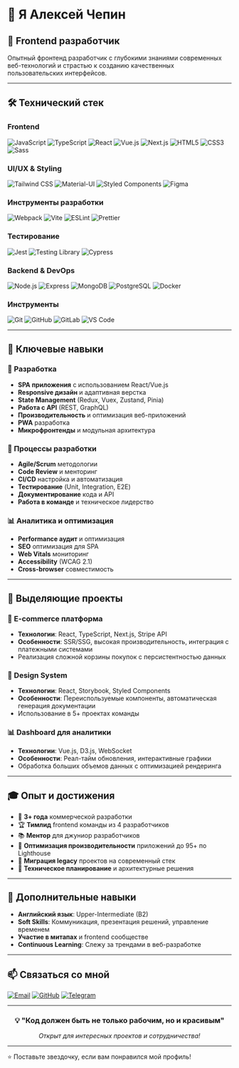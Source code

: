 # 👋 Я Алексей Чепин

## 🚀 Frontend разработчик

Опытный фронтенд разработчик с глубокими знаниями современных веб-технологий и страстью к созданию качественных пользовательских интерфейсов.

---

## 🛠️ Технический стек

### Frontend
![JavaScript](https://img.shields.io/badge/-JavaScript-F7DF1E?style=flat-square&logo=javascript&logoColor=black)
![TypeScript](https://img.shields.io/badge/-TypeScript-3178C6?style=flat-square&logo=typescript&logoColor=white)
![React](https://img.shields.io/badge/-React-61DAFB?style=flat-square&logo=react&logoColor=black)
![Vue.js](https://img.shields.io/badge/-Vue.js-4FC08D?style=flat-square&logo=vue.js&logoColor=white)
![Next.js](https://img.shields.io/badge/-Next.js-000000?style=flat-square&logo=next.js&logoColor=white)
![HTML5](https://img.shields.io/badge/-HTML5-E34F26?style=flat-square&logo=html5&logoColor=white)
![CSS3](https://img.shields.io/badge/-CSS3-1572B6?style=flat-square&logo=css3&logoColor=white)
![Sass](https://img.shields.io/badge/-Sass-CC6699?style=flat-square&logo=sass&logoColor=white)

### UI/UX & Styling
![Tailwind CSS](https://img.shields.io/badge/-Tailwind_CSS-38B2AC?style=flat-square&logo=tailwind-css&logoColor=white)
![Material-UI](https://img.shields.io/badge/-Material_UI-0081CB?style=flat-square&logo=material-ui&logoColor=white)
![Styled Components](https://img.shields.io/badge/-Styled_Components-DB7093?style=flat-square&logo=styled-components&logoColor=white)
![Figma](https://img.shields.io/badge/-Figma-F24E1E?style=flat-square&logo=figma&logoColor=white)

### Инструменты разработки
![Webpack](https://img.shields.io/badge/-Webpack-8DD6F9?style=flat-square&logo=webpack&logoColor=black)
![Vite](https://img.shields.io/badge/-Vite-646CFF?style=flat-square&logo=vite&logoColor=white)
![ESLint](https://img.shields.io/badge/-ESLint-4B32C3?style=flat-square&logo=eslint&logoColor=white)
![Prettier](https://img.shields.io/badge/-Prettier-F7B93E?style=flat-square&logo=prettier&logoColor=black)

### Тестирование
![Jest](https://img.shields.io/badge/-Jest-C21325?style=flat-square&logo=jest&logoColor=white)
![Testing Library](https://img.shields.io/badge/-Testing_Library-E33332?style=flat-square&logo=testing-library&logoColor=white)
![Cypress](https://img.shields.io/badge/-Cypress-17202C?style=flat-square&logo=cypress&logoColor=white)

### Backend & DevOps
![Node.js](https://img.shields.io/badge/-Node.js-339933?style=flat-square&logo=node.js&logoColor=white)
![Express](https://img.shields.io/badge/-Express-000000?style=flat-square&logo=express&logoColor=white)
![MongoDB](https://img.shields.io/badge/-MongoDB-47A248?style=flat-square&logo=mongodb&logoColor=white)
![PostgreSQL](https://img.shields.io/badge/-PostgreSQL-336791?style=flat-square&logo=postgresql&logoColor=white)
![Docker](https://img.shields.io/badge/-Docker-2496ED?style=flat-square&logo=docker&logoColor=white)

### Инструменты
![Git](https://img.shields.io/badge/-Git-F05032?style=flat-square&logo=git&logoColor=white)
![GitHub](https://img.shields.io/badge/-GitHub-181717?style=flat-square&logo=github&logoColor=white)
![GitLab](https://img.shields.io/badge/-GitLab-FC6D26?style=flat-square&logo=gitlab&logoColor=white)
![VS Code](https://img.shields.io/badge/-VS_Code-007ACC?style=flat-square&logo=visual-studio-code&logoColor=white)

---

## 💼 Ключевые навыки

### 🎯 Разработка
- **SPA приложения** с использованием React/Vue.js
- **Responsive дизайн** и адаптивная верстка
- **State Management** (Redux, Vuex, Zustand, Pinia)
- **Работа с API** (REST, GraphQL)
- **Производительность** и оптимизация веб-приложений
- **PWA** разработка
- **Микрофронтенды** и модульная архитектура

### 🔧 Процессы разработки
- **Agile/Scrum** методологии
- **Code Review** и менторинг
- **CI/CD** настройка и автоматизация
- **Тестирование** (Unit, Integration, E2E)
- **Документирование** кода и API
- **Работа в команде** и техническое лидерство

### 📊 Аналитика и оптимизация
- **Performance аудит** и оптимизация
- **SEO** оптимизация для SPA
- **Web Vitals** мониторинг
- **Accessibility** (WCAG 2.1)
- **Cross-browser** совместимость

---

## 🚀 Выделяющие проекты

### 📱 E-commerce платформа
- **Технологии**: React, TypeScript, Next.js, Stripe API
- **Особенности**: SSR/SSG, высокая производительность, интеграция с платежными системами
- Реализация сложной корзины покупок с персистентностью данных

### 🎨 Design System
- **Технологии**: React, Storybook, Styled Components
- **Особенности**: Переиспользуемые компоненты, автоматическая генерация документации
- Использование в 5+ проектах команды

### 📊 Dashboard для аналитики
- **Технологии**: Vue.js, D3.js, WebSocket
- **Особенности**: Реал-тайм обновления, интерактивные графики
- Обработка больших объемов данных с оптимизацией рендеринга

---

## 🎓 Опыт и достижения

- 💼 **3+ года** коммерческой разработки
- 🏆 **Тимлид** frontend команды из 4 разработчиков
- 📚 **Ментор** для джуниор разработчиков
- 🚀 **Оптимизация производительности** приложений до 95+ по Lighthouse
- 🔄 **Миграция legacy** проектов на современный стек
- 📝 **Техническое планирование** и архитектурные решения

---

## 🌟 Дополнительные навыки

- **Английский язык**: Upper-Intermediate (B2)
- **Soft Skills**: Коммуникация, презентация решений, управление временем
- **Участие в митапах** и frontend сообществе
- **Continuous Learning**: Слежу за трендами в веб-разработке

---

## 📫 Связаться со мной

[![Email](https://img.shields.io/badge/-Email-D14836?style=flat-square&logo=gmail&logoColor=white)](mailto:achepin@yandex.ru)
[![GitHub](https://img.shields.io/badge/-GitHub-181717?style=flat-square&logo=github&logoColor=white)](https://github.com/achepin)
[![Telegram](https://img.shields.io/badge/-Telegram-2CA5E0?style=flat-square&logo=telegram&logoColor=white)](https://t.me/achepin)


---

<div align="center">

### 💡 "Код должен быть не только рабочим, но и красивым"

*Открыт для интересных проектов и сотрудничества!*

</div>

---

⭐️ Поставьте звездочку, если вам понравился мой профиль!
